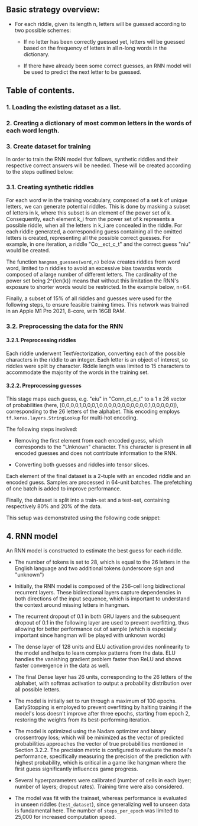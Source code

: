 ## Basic strategy overview:

* For each riddle, given its length n, letters will be guessed according to two possible schemes:

  * If no letter has been correctly guessed yet, letters will be guessed based on the frequency of letters in all n-long words in the dictionary.
  
  * If there have already been some correct guesses, an RNN model will be used to predict the next letter to be guessed.

## Table of contents.

### 1. Loading the existing dataset as a list.

### 2. Creating a dictionary of most common letters in the words of each word length.

### 3. Create dataset for training

In order to train the RNN model that follows, synthetic riddles and their respective correct answers will be needed. These will be created according to the steps outlined below:

### 3.1. Creating synthetic riddles

For each word w in the training vocabulary, composed of a set k of unique letters, we can generate potential riddles. This is done by masking a subset of letters in k, where this subset is an element of the power set of k. Consequently, each element k_i from the power set of k represents a possible riddle, when all the letters in k_i are concealed in the riddle. For each riddle generated, a corresponding guess containing all the omitted letters is created, representing all the possible correct guesses. For example, in one iteration, a riddle "Co__ect_c_t" and the correct guess "niu" would be created.

The function `hangman_guesses(word,n)` below creates riddles from word word, limited to n riddles to avoid an excessive bias towardss words composed of a large number of different letters.  The cardinality of the power set being 2^{len(k)} means that without this limitation the RNN's exposure to shorter words would be restricted. In the example below, n=64.

Finally, a subset of 15% of all riddles and guesses were used for the following steps, to ensure feasible training times. This network was trained in an Apple M1 Pro 2021, 8-core, with 16GB RAM.

### 3.2. Preprocessing the data for the RNN

#### 3.2.1. Preprocessing riddles

Each riddle underwent TextVectorization, converting each of the possible characters in the riddle to an integer. Each letter is an object of interest, so riddles were split by character. Riddle length was limited to 15 characters to accommodate the majority of the words in the training set.

#### 3.2.2. Preprocessing guesses

This stage maps each guess, e.g. "eiu" in "Conn_ct_c_t" to a 1 x 26 vector of probabilities (here, [0,0,0,0,1,0,0,0,1,0,0,0,0,0,0,0,0,0,0,0,1,0,0,0,0,0]), corresponding to the 26 letters of the alphabet. This encoding employs `tf.keras.layers.StringLookup` for multi-hot encoding.

The following steps involved:

- Removing the first element from each encoded guess, which corresponds to the "Unknown" character. This character is present in all encoded guesses and does not contribute information to the RNN.

- Converting both guesses and riddles into tensor slices.

Each element of the final dataset is a 2-tuple with an encoded riddle and an encoded guess. Samples are processed in 64-unit batches. The prefetching of one batch is added to improve performance.

Finally, the dataset is split into a train-set and a test-set, containing respectively 80% and 20% of the data. 

This setup was demonstrated using the following code snippet:

## 4. RNN model

An RNN model is constructed to estimate the best guess for each riddle.

- The number of tokens is set to 28, which is equal to the 26 letters in the English language and two additional tokens (underscore sign and "unknown")

- Initially, the RNN model is composed of the 256-cell long bidirectional recurrent layers. These bidirectional layers capture dependencies in both directions of the input sequence, which is important to understand the context around missing letters in hangman. 

- The recurrent dropout of 0.1 in both GRU layers and the subsequent dropout of 0.1 in the following layer are used to prevent overfitting, thus allowing for better performance out of sample (which is especially important since hangman will be played with unknown words)

- The dense layer of 128 units and ELU activation provides nonlinearity to the model and helps to learn complex patterns from the data. ELU handles the vanishing gradient problem faster than ReLU and shows faster convergence in the data as well.

- The final Dense layer has 26 units, corresponding to the 26 letters of the alphabet, with softmax activation to output a probability distribution over all possible letters.  

- The model is initially set to run through a maximum of 100 epochs. EarlyStopping is employed to prevent overfitting by halting training if the model's loss doesn't improve after three epochs, starting from epoch 2, restoring the weights from its best-performing iteration.

- The model is optimized using the Nadam optimizer and binary crossentropy loss; which will be minimized as the vector of predicted probabilities approaches the vector of true probabilities mentioned in Section 3.2.2. The precision metric is configured to evaluate the model's performance, specifically measuring the precision of the prediction with highest probability, which is critical in a game like hangman where the first guess significantly influences game progress.

- Several hyperparameters were calibrated (number of cells in each layer; number of layers; dropout rates). Training time were also considered.

- The model was fit with the trainset, whereas performance is evaluated in unseen riddles (`test_dataset`), since generalizing well to unseen data is fundamental here. The number of `steps_per_epoch` was limited to 25,000 for increased computation speed.
